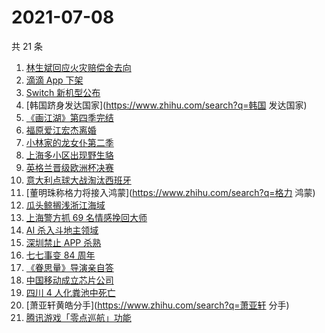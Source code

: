# 2021-07-08

共 21 条

<!-- BEGIN -->
<!-- 最后更新时间 Thu Jul 08 2021 19:04:42 GMT+0800 (China Standard Time) -->

1. [林生斌回应火灾赔偿金去向](https://www.zhihu.com/search?q=林生斌)
2. [滴滴 App 下架](https://www.zhihu.com/search?q=滴滴下架)
3. [Switch 新机型公布](https://www.zhihu.com/search?q=switch)
4. [韩国跻身发达国家](https://www.zhihu.com/search?q=韩国 发达国家)
5. [《画江湖》第四季完结](https://www.zhihu.com/search?q=画江湖之不良人)
6. [福原爱江宏杰离婚](https://www.zhihu.com/search?q=福原爱)
7. [小林家的龙女仆第二季](https://www.zhihu.com/search?q=小林家的龙女仆)
8. [上海多小区出现野生貉](https://www.zhihu.com/search?q=野生貉)
9. [英格兰晋级欧洲杯决赛](https://www.zhihu.com/search?q=英格兰队)
10. [意大利点球大战淘汰西班牙](https://www.zhihu.com/search?q=意大利队)
11. [董明珠称格力将接入鸿蒙](https://www.zhihu.com/search?q=格力 鸿蒙)
12. [瓜头鲸搁浅浙江海域](https://www.zhihu.com/search?q=瓜头鲸搁浅)
13. [上海警方抓 69 名情感挽回大师](https://www.zhihu.com/search?q=情感挽回)
14. [AI 杀入斗地主领域](https://www.zhihu.com/search?q=AI斗地主)
15. [深圳禁止 APP 杀熟](https://www.zhihu.com/search?q=大数据杀熟)
16. [七七事变 84 周年](https://www.zhihu.com/search?q=七七事变)
17. [《眷思量》导演亲自答](https://www.zhihu.com/search?q=眷思量)
18. [中国移动成立芯片公司](https://www.zhihu.com/search?q=中国移动)
19. [四川 4 人化粪池中死亡](https://www.zhihu.com/search?q=化粪池坠亡)
20. [萧亚轩黄皓分手](https://www.zhihu.com/search?q=萧亚轩 分手)
21. [腾讯游戏「零点巡航」功能](https://www.zhihu.com/search?q=腾讯游戏)

<!-- END -->
